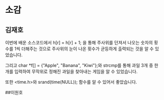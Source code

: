 # 소감
## 김재호
이번에 배운 소스코드에서 h[r] = h[r] + 1; 을 통해 주사위를 던져서 나오는 숫자의 횟수를 1씩 더해주는 것으로 주사위의 눈이 나온 횟수가 균등하게 출력되는 것을 알 수 있었습니다.

그리고 char *f[] = {"Apple", "Banana", "Kiwi"};와 strcmp를 통해 과일 3개 중 한 개를 입력하여 무작위로 정해진 과일을 찾아내는 게임을 알 수 있었습니다.

또한 <time.h>와 srand(time(NULL)); 함수를 알 수 있어서 좋았습니다.

##이원호
